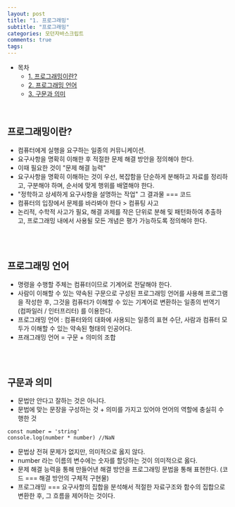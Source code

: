 ```yaml
---
layout: post
title: "1. 프로그래밍"
subtitle: "프로그래밍"
categories: 모던자바스크립트
comments: true
tags: 
---
```


- 목차
  - [1. 프로그래밍이란?](#)
  - [2. 프로그래밍 언어](#)
  - [3. 구문과 의미](#)

<br>

## 프로그래밍이란?

- 컴퓨터에게 실행을 요구하는 일종의 커뮤니케이션.
- 요구사항을 명확히 이해한 후 적절한 문제 해결 방안을 정의해야 한다.
- 이때 필요한 것이 "문제 해결 능력"
- 요구사항을 명확히 이해하는 것이 우선, 복잡함을 단순하게 분해하고 자료를 정리하고, 구분해야 하며, 순서에 맞게 행위를 배열해야 한다.
- "정학하고 상세하게 요구사항을 설명하는 작업" 그 결과물 === 코드
- 컴퓨터의 입장에서 문제를 바라봐야 한다 > 컴퓨팅 사고
- 논리적, 수학적 사고가 필요, 해결 과제를 작은 단위로 분해 및 패턴화하여 추출하고, 프로그래밍 내에서 사용될 모든 개념은 평가 가능하도록 정의해야 한다.

<br><br>

## 프로그래밍 언어

- 명령을 수행할 주체는 컴퓨터이므로 기계어로 전달해야 한다.
- 사람이 이해할 수 있는 약속된 구문으로 구성된 프로그래밍 언어를 사용해 프로그램을 작성한 후, 그것을 컴퓨터가 이해할 수 있는 기계어로 변환하는 일종의 번역기 (컴파일러 / 인터프리터)  를 이용한다.
- 프로그래밍 언어 : 컴퓨터와의 대화에 사용되는 일종의 표현 수단, 사람과 컴퓨터 모두가 이해할 수 있는 약속된 형태의 인공어다.
- 프래그래밍 언어 = 구문 + 의미의 조합

<br><br>

## 구문과 의미

- 문법만 안다고 잘하는 것은 아니다.
- 문법에 맞는 문장을 구성하는 것 + 의미를 가지고 있어야 언어의 역할에 충실히 수행한 것

```
const number = 'string'
console.log(number * number) //NaN
```

- 문법상 전혀 문제가 없지만, 의미적으로 옳지 않다.
- number 라는 이름의 변수에는 숫자를 할당하는 것이 의미적으로 옳다.
- 문제 해결 능력을 통해 만들어낸 해결 방안을 프로그래밍 문법을 통해 표현한다. (코드 === 해결 방안의 구체적 구현물)
- 프로그래밍 === 요구사항의 집합을 분석해서 적절한 자료구조와 함수의 집합으로 변환한 후, 그 흐름을 제어하는 것이다.

<br><br>